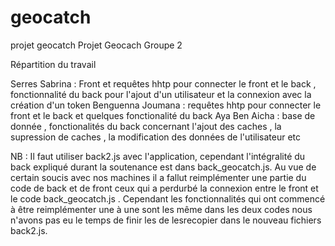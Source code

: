 # geocatch
projet geocatch
Projet Geocach Groupe 2 

Répartition du travail 

Serres Sabrina : Front et requêtes hhtp pour connecter le front et le back , fonctionnalité du back pour l'ajout d'un utilisateur et la connexion avec la création d'un token
Benguenna Joumana : requêtes hhtp pour connecter le front et le back et quelques fonctionalité du back 
Aya Ben Aicha : base de donnée , fonctionalités du back concernant l'ajout des caches , la supression de caches , la modification des données de l'utilisateur etc 

NB : Il faut utiliser back2.js avec l'application, cependant l'intégralité du back expliqué durant la soutenance est dans back_geocatch.js. Au vue de certain soucis avec nos machines il a fallut reimplémenter une partie du code de back et de front ceux qui a perdurbé la connexion entre le front et le code back_geocatch.js . Cependant les fonctionnalités qui ont commencé à être reimplémenter une à une sont les même dans les deux codes nous n'avons pas eu le temps de finir les de lesrecopier dans le nouveau fichiers back2.js. 
